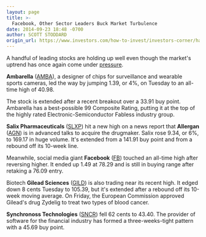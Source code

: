 ```yaml
---
layout: page
title: >-
  Facebook, Other Sector Leaders Buck Market Turbulence
date: 2014-09-23 18:48 -0700
author: SCOTT STODDARD
origin_url: https://www.investors.com/how-to-invest/investors-corner/handful-of-top-stocks-holding-up-well/
---
```


A handful of leading stocks are holding up well even though the market's uptrend has once again come under [pressure](http://news.investors.com/investing/big-picture.htm).

**Ambarella** ([AMBA](https://research.investors.com/quote.aspx?symbol=AMBA)), a designer of chips for surveillance and wearable sports cameras, led the way by jumping 1.39, or 4%, on Tuesday to an all-time high of 40.98.

The stock is extended after a recent breakout over a 33.91 buy point. Ambarella has a best-possible 99 Composite Rating, putting it at the top of the highly rated Electronic-Semiconductor Fabless industry group.

**Salix Pharmaceuticals** ([SLXP](https://research.investors.com/quote.aspx?symbol=SLXP)) hit a new high on a news report that **Allergan** ([AGN](https://research.investors.com/quote.aspx?symbol=AGN)) is in advanced talks to acquire the drugmaker. Salix rose 9.34, or 6%, to 169.17 in huge volume. It's extended from a 141.91 buy point and from a rebound off its 10-week line.

Meanwhile, social media giant **Facebook** ([FB](https://research.investors.com/quote.aspx?symbol=FB)) touched an all-time high after reversing higher. It ended up 1.49 at 78.29 and is still in buying range after retaking a 76.09 entry.

Biotech **Gilead Sciences** ([GILD](https://research.investors.com/quote.aspx?symbol=GILD)) is also trading near its recent high. It edged down 8 cents Tuesday to 105.39, but it's extended after a rebound off its 10-week moving average. On Friday, the European Commission approved Gilead's drug Zydelig to treat two types of blood cancer.

**Synchronoss Technologies** ([SNCR](https://research.investors.com/quote.aspx?symbol=SNCR)) fell 62 cents to 43.40. The provider of software for the financial industry has formed a three-weeks-tight pattern with a 45.69 buy point.
